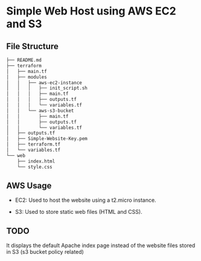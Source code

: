 # Simple Web Host using AWS EC2 and S3

## File Structure

```bash
├── README.md
├── terraform
│   ├── main.tf
│   ├── modules
│   │   ├── aws-ec2-instance
│   │   │   ├── init_script.sh
│   │   │   ├── main.tf
│   │   │   ├── outputs.tf
│   │   │   └── variables.tf
│   │   └── aws-s3-bucket
│   │       ├── main.tf
│   │       ├── outputs.tf
│   │       └── variables.tf
│   ├── outputs.tf
│   ├── Simple-Website-Key.pem
│   ├── terraform.tf
│   └── variables.tf
└── web
    ├── index.html
    └── style.css
```

## AWS Usage

- EC2: Used to host the website using a t2.micro instance.

- S3: Used to store static web files (HTML and CSS).

## TODO

It displays the default Apache index page instead of the website files stored in S3 (s3 bucket policy related)
